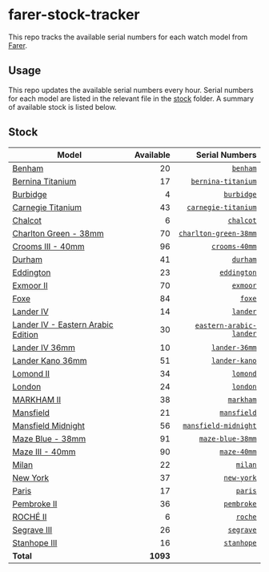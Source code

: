 # farer-stock-tracker

This repo tracks the available serial numbers for each watch model from [Farer](https://farer.com).

## Usage

This repo updates the available serial numbers every hour. Serial numbers for each model are listed in the relevant file in the [stock](./stock) folder. A summary of available stock is listed below.

## Stock

| Model | Available | Serial Numbers |
| ----- | --------: | -------------: |
| [Benham](https://usd.farer.com/products/benham) | 20 | [`benham`](./stock/benham) |
| [Bernina Titanium](https://usd.farer.com/products/bernina-titanium) | 17 | [`bernina-titanium`](./stock/bernina-titanium) |
| [Burbidge](https://usd.farer.com/products/burbidge) | 4 | [`burbidge`](./stock/burbidge) |
| [Carnegie Titanium](https://usd.farer.com/products/carnegie-titanium) | 43 | [`carnegie-titanium`](./stock/carnegie-titanium) |
| [Chalcot](https://usd.farer.com/products/chalcot) | 6 | [`chalcot`](./stock/chalcot) |
| [Charlton Green - 38mm](https://usd.farer.com/products/charlton-green-38mm) | 70 | [`charlton-green-38mm`](./stock/charlton-green-38mm) |
| [Crooms III - 40mm](https://usd.farer.com/products/crooms-40mm) | 96 | [`crooms-40mm`](./stock/crooms-40mm) |
| [Durham](https://usd.farer.com/products/durham) | 41 | [`durham`](./stock/durham) |
| [Eddington](https://usd.farer.com/products/eddington) | 23 | [`eddington`](./stock/eddington) |
| [Exmoor II](https://usd.farer.com/products/exmoor) | 70 | [`exmoor`](./stock/exmoor) |
| [Foxe](https://usd.farer.com/products/foxe) | 84 | [`foxe`](./stock/foxe) |
| [Lander IV](https://usd.farer.com/products/lander) | 14 | [`lander`](./stock/lander) |
| [Lander IV - Eastern Arabic Edition](https://usd.farer.com/products/eastern-arabic-lander) | 30 | [`eastern-arabic-lander`](./stock/eastern-arabic-lander) |
| [Lander IV 36mm](https://usd.farer.com/products/lander-36mm) | 10 | [`lander-36mm`](./stock/lander-36mm) |
| [Lander Kano 36mm](https://usd.farer.com/products/lander-kano) | 51 | [`lander-kano`](./stock/lander-kano) |
| [Lomond II](https://usd.farer.com/products/lomond) | 34 | [`lomond`](./stock/lomond) |
| [London](https://usd.farer.com/products/london) | 24 | [`london`](./stock/london) |
| [MARKHAM II](https://usd.farer.com/products/markham) | 38 | [`markham`](./stock/markham) |
| [Mansfield](https://usd.farer.com/products/mansfield) | 21 | [`mansfield`](./stock/mansfield) |
| [Mansfield Midnight](https://usd.farer.com/products/mansfield-midnight) | 56 | [`mansfield-midnight`](./stock/mansfield-midnight) |
| [Maze Blue - 38mm](https://usd.farer.com/products/maze-blue-38mm) | 91 | [`maze-blue-38mm`](./stock/maze-blue-38mm) |
| [Maze III - 40mm](https://usd.farer.com/products/maze-40mm) | 90 | [`maze-40mm`](./stock/maze-40mm) |
| [Milan](https://usd.farer.com/products/milan) | 22 | [`milan`](./stock/milan) |
| [New York](https://usd.farer.com/products/new-york) | 37 | [`new-york`](./stock/new-york) |
| [Paris](https://usd.farer.com/products/paris) | 17 | [`paris`](./stock/paris) |
| [Pembroke II](https://usd.farer.com/products/pembroke) | 36 | [`pembroke`](./stock/pembroke) |
| [ROCHÉ II](https://usd.farer.com/products/roche) | 6 | [`roche`](./stock/roche) |
| [Segrave III](https://usd.farer.com/products/segrave) | 26 | [`segrave`](./stock/segrave) |
| [Stanhope III](https://usd.farer.com/products/stanhope) | 16 | [`stanhope`](./stock/stanhope) |
| **Total** | **1093** | |
